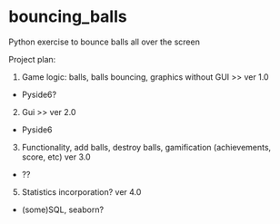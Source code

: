 # bouncing_balls
Python exercise to bounce balls all over the screen

Project plan:

1. Game logic: balls, balls bouncing, graphics without GUI >> ver 1.0
  - Pyside6?

2. Gui >> ver 2.0
  - Pyside6

3. Functionality, add balls, destroy balls, gamification (achievements, score, etc)  ver 3.0
  - ??

5. Statistics incorporation? ver 4.0
  - (some)SQL, seaborn?
